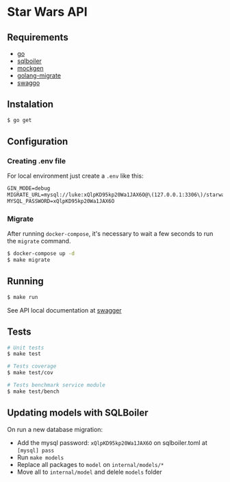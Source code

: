# Star Wars API

## Requirements

- [go](https://tip.golang.org/doc/go1.19)
- [sqlboiler](https://github.com/volatiletech/sqlboiler)
- [mockgen](https://github.com/golang/mock)
- [golang-migrate](https://github.com/golang-migrate/migrate/tree/master/cmd/migrate)
- [swaggo](https://github.com/swaggo/swag)

## Instalation

```bash
$ go get
```

## Configuration

### Creating .env file

For local environment just create a `.env` like this:

```txt
GIN_MODE=debug
MIGRATE_URL=mysql://luke:xQlpKD95kp20Wa1JAX6O@\(127.0.0.1:3306\)/starwars
MYSQL_PASSWORD=xQlpKD95kp20Wa1JAX6O
```

### Migrate

After running `docker-compose`, it's necessary to wait a few seconds to run the `migrate` command.

```bash
$ docker-compose up -d
$ make migrate
```

## Running

```bash
$ make run
```

See API local documentation at [swagger](http:localhost:8080/api/swagger/index.html)

## Tests

```bash
# Unit tests
$ make test

# Tests coverage
$ make test/cov

# Tests benchmark service module
$ make test/bench
```

## Updating models with SQLBoiler

On run a new database migration:

- Add the mysql password: `xQlpKD95kp20Wa1JAX6O` on sqlboiler.toml at `[mysql] pass`
- Run `make models`
- Replace all packages to `model` on `internal/models/*`
- Move all to `internal/model` and delele `models` folder
